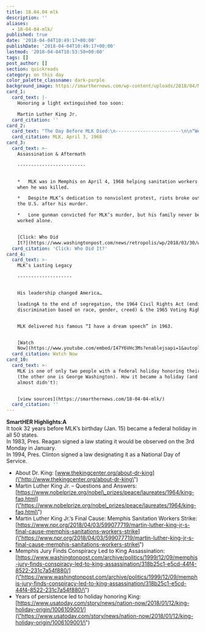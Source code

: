 ```yaml
---
title: 18.04.04 mlk
description: ''
aliases:
  - 18-04-04-mlk/
published: true
date: '2018-04-04T10:49:17+00:00'
publishDate: '2018-04-04T10:49:17+00:00'
lastmod: '2018-04-04T10:53:50+00:00'
tags: []
post_author: []
section: quickreads
category: on this day
color_palette_classname: dark-purple
background_image: https://smarthernews.com/wp-content/uploads/2018/04/MLK-scaled.jpg
card_1:
  card_text: |-
    Honoring a light extinguished too soon:

    Martin Luther King Jr.
  card_citation: ''
card_2:
  card_text: "The Day Before MLK Died:\n------------------------\n\n“We’ve got some difficult days ahead. …. Like anybody, I would like to live a long life a\x14 longevity has its place. But I’m not concerned about that now. I just want to do God’s will…. I may not get there with you. But I want you to know tonight, that we, as a people, will get to the promised land.”\n\n[MLK, April 3, 1968](https://www.smithsonianmag.com/videos/category/history/mlks-last-speech/)"
  card_citation: MLK, April 3, 1968
card_3:
  card_text: >-
    Assassination & Aftermath

    -------------------------


    *   MLK was in Memphis on April 4, 1968 helping sanitation workers on strike
    when he was killed.

    *   Despite MLK’s dedication to nonviolent protest, riots broke out across
    the U.S. after his murder.

    *   Lone gunman convicted for MLK’s murder, but his family never believed he
    worked alone.


    [Click: Who Did
    It?](https://www.washingtonpost.com/news/retropolis/wp/2018/03/30/who-killed-martin-luther-king-jr-his-family-believes-james-earl-ray-was-framed/?utm_term=.0e93ef27d6f0)
  card_citation: 'Click: Who Did It?'
card_4:
  card_text: >-
    MLK’s Lasting Legacy

    --------------------


    His leadership changed America…  

    leadingA to the end of segregation, the 1964 Civil Rights Act (ending
    discrimination based on race, gender, creed) & the 1965 Voting Rights Act.


    MLK delivered his famous “I have a dream speech” in 1963.


    [Watch
    Now](https://www.youtube.com/embed/I47Y6VHc3Ms?enablejsapi=1&autoplay=1&rel=0)
  card_citation: Watch Now
card_10:
  card_text: >-
    MLK is one of only two people with a federal holiday honoring their birth
    (the other one is George Washington). How it became a holiday (and how it
    almost didn't):


    [view sources](https://smarthernews.com/18-04-04-mlk/)
  card_citation: ''
---
```

**SmartHER Highlights:A**  
It took 32 years before MLK’s birthday (Jan. 15) became a federal holiday in all 50 states.  
In 1983, Pres. Reagan signed a law stating it would be observed on the 3rd Monday in January.  
In 1994, Pres. Clinton signed a law designating it as a National Day of Service.

*   About Dr. King: [www.thekingcenter.org/about-dr-king](\"http://www.thekingcenter.org/about-dr-king\")
*   Martin Luther King Jr. – Questions and Answers: [https://www.nobelprize.org/nobel\_prizes/peace/laureates/1964/king-faq.html](\"https://www.nobelprize.org/nobel_prizes/peace/laureates/1964/king-faq.html\")
*   Martin Luther King Jr.’s Final Cause: Memphis Sanitation Workers Strike: [https://www.npr.org/2018/04/03/599077719/martin-luther-king-jr-s-final-cause-memphis-sanitations-workers-strike](\"https://www.npr.org/2018/04/03/599077719/martin-luther-king-jr-s-final-cause-memphis-sanitations-workers-strike\")
*   Memphis Jury Finds Conspiracy Led to King Assassination: [https://www.washingtonpost.com/archive/politics/1999/12/09/memphis-jury-finds-conspiracy-led-to-king-assassination/318b25c1-e5cd-44f4-8522-231c7a54f880/](\"https://www.washingtonpost.com/archive/politics/1999/12/09/memphis-jury-finds-conspiracy-led-to-king-assassination/318b25c1-e5cd-44f4-8522-231c7a54f880/\")
*   Years of persistence led to holiday honoring King: [https://www.usatoday.com/story/news/nation-now/2018/01/12/king-holiday-origin/1006109001/](\"https://www.usatoday.com/story/news/nation-now/2018/01/12/king-holiday-origin/1006109001/\")